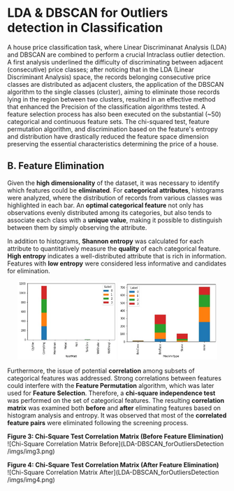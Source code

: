# LDA & DBSCAN for Outliers detection in Classification
A house price classification task, where Linear Discriminanat Analysis (LDA) and DBSCAN are combined to perform a crucial Intraclass outlier detection.
A first analysis underlined the difficulty of discriminating between adjacent (consecutive) price classes; after noticing that in the LDA (Linear Discriminant Analysis) space, the records belonging consecutive price classes are distributed as adjacent clusters, the application of the DBSCAN algorithm to the single classes (cluster), aiming to eliminate those records lying in the region between two clusters, resulted in an effective method that enhanced the Precision of the classification algorithms tested.
A feature selection process has also been executed on the substantial (~50) categorical and continuous feature sets. The chi-squared test, feature permutation algorithm, and discrimination based on the feature's entropy and distribution have drastically reduced the feature space dimension preserving the essential characteristics determining the price of a house.
## B. Feature Elimination

Given the **high dimensionality** of the dataset, it was necessary to identify which features could be **eliminated**. For **categorical attributes**, histograms were analyzed, where the distribution of records from various classes was highlighted in each bar. An **optimal categorical feature** not only has observations evenly distributed among its categories, but also tends to associate each class with a **unique value**, making it possible to distinguish between them by simply observing the attribute.

In addition to histograms, **Shannon entropy** was calculated for each attribute to quantitatively measure the **quality** of each categorical feature. **High entropy** indicates a well-distributed attribute that is rich in information. Features with **low entropy** were considered less informative and candidates for elimination.

<p align="center">
  <img src="imgs/istogramma1.jpg" alt="Roof Material Histogram" width="45%">
  <img src="imgs/istogramma2.jpg" alt="MasVnrType Histogram" width="45%">
</p>


Furthermore, the issue of potential **correlation** among subsets of categorical features was addressed. Strong correlations between features could interfere with the **Feature Permutation** algorithm, which was later used for **Feature Selection**. Therefore, a **chi-square independence test** was performed on the set of categorical features. The resulting **correlation matrix** was examined both **before** and **after** eliminating features based on histogram analysis and entropy. It was observed that most of the **correlated feature pairs** were eliminated following the screening process.



**Figure 3: Chi-Square Test Correlation Matrix (Before Feature Elimination)**  
![Chi-Square Correlation Matrix Before](LDA-DBSCAN_forOutliersDetection
/imgs/img3.png)

**Figure 4: Chi-Square Test Correlation Matrix (After Feature Elimination)**  
![Chi-Square Correlation Matrix After](LDA-DBSCAN_forOutliersDetection
/imgs/img4.png)
